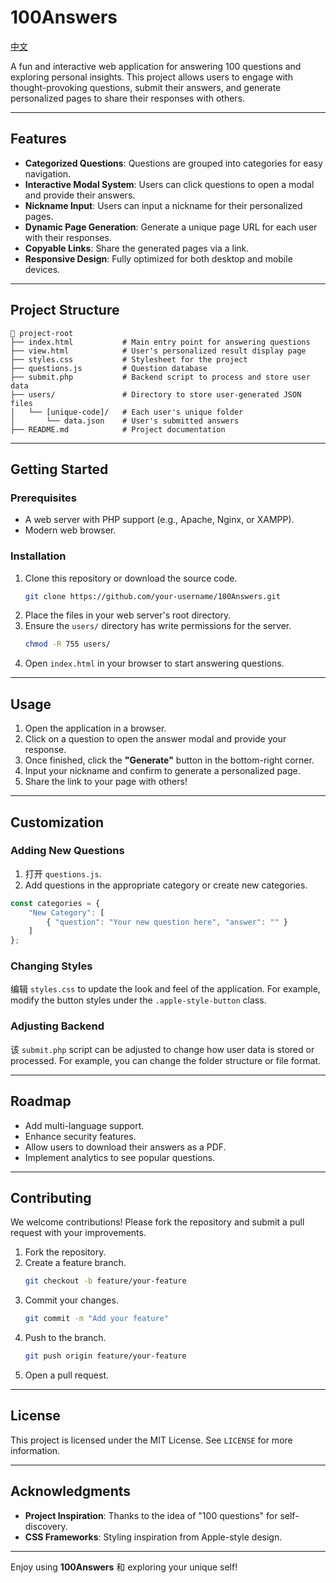 # 100Answers
[中文](/README_CN.md)  

A fun and interactive web application for answering 100 questions and exploring personal insights. This project allows users to engage with thought-provoking questions, submit their answers, and generate personalized pages to share their responses with others.

---

## Features

- **Categorized Questions**: Questions are grouped into categories for easy navigation.
- **Interactive Modal System**: Users can click questions to open a modal and provide their answers.
- **Nickname Input**: Users can input a nickname for their personalized pages.
- **Dynamic Page Generation**: Generate a unique page URL for each user with their responses.
- **Copyable Links**: Share the generated pages via a link.
- **Responsive Design**: Fully optimized for both desktop and mobile devices.

---

## Project Structure

```
📂 project-root
├── index.html           # Main entry point for answering questions
├── view.html            # User's personalized result display page
├── styles.css           # Stylesheet for the project
├── questions.js         # Question database
├── submit.php           # Backend script to process and store user data
├── users/               # Directory to store user-generated JSON files
│   └── [unique-code]/   # Each user's unique folder
│       └── data.json    # User's submitted answers
├── README.md            # Project documentation
```

---

## Getting Started

### Prerequisites

- A web server with PHP support (e.g., Apache, Nginx, or XAMPP).
- Modern web browser.

### Installation

1. Clone this repository or download the source code.
   ```bash
   git clone https://github.com/your-username/100Answers.git
   ```
2. Place the files in your web server's root directory.
3. Ensure the `users/` directory has write permissions for the server.
   ```bash
   chmod -R 755 users/
   ```
4. Open `index.html` in your browser to start answering questions.

---

## Usage

1. Open the application in a browser.
2. Click on a question to open the answer modal and provide your response.
3. Once finished, click the **"Generate"** button in the bottom-right corner.
4. Input your nickname and confirm to generate a personalized page.
5. Share the link to your page with others!

---

## Customization

### Adding New Questions

1. 打开 `questions.js`.
2. Add questions in the appropriate category or create new categories.

```javascript
const categories = {
    "New Category": [
        { "question": "Your new question here", "answer": "" }
    ]
};
```

### Changing Styles

编辑 `styles.css` to update the look and feel of the application. For example, modify the button styles under the `.apple-style-button` class.

### Adjusting Backend

该 `submit.php` script can be adjusted to change how user data is stored or processed. For example, you can change the folder structure or file format.

---

## Roadmap

- Add multi-language support.
- Enhance security features.
- Allow users to download their answers as a PDF.
- Implement analytics to see popular questions.

---

## Contributing

We welcome contributions! Please fork the repository and submit a pull request with your improvements.

1. Fork the repository.
2. Create a feature branch.
   ```bash
   git checkout -b feature/your-feature
   ```
3. Commit your changes.
   ```bash
   git commit -m "Add your feature"
   ```
4. Push to the branch.
   ```bash
   git push origin feature/your-feature
   ```
5. Open a pull request.

---

## License

This project is licensed under the MIT License. See `LICENSE` for more information.

---

## Acknowledgments

- **Project Inspiration**: Thanks to the idea of "100 questions" for self-discovery.
- **CSS Frameworks**: Styling inspiration from Apple-style design.

---

Enjoy using **100Answers** 和 exploring your unique self!

